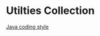 # Utilties Collection

[Java coding style](https://github.com/SoyaDokio/Resources/blob/master/doc/coding_style.md)
